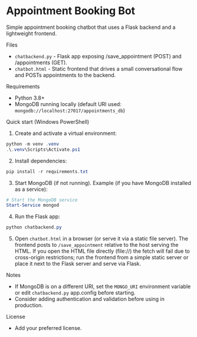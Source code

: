# Appointment Booking Bot

Simple appointment booking chatbot that uses a Flask backend and a lightweight frontend.

Files
- `chatbackend.py` - Flask app exposing /save_appointment (POST) and /appointments (GET).
- `chatbot.html` - Static frontend that drives a small conversational flow and POSTs appointments to the backend.

Requirements
- Python 3.8+
- MongoDB running locally (default URI used: `mongodb://localhost:27017/appointments_db`)

Quick start (Windows PowerShell)

1. Create and activate a virtual environment:

```powershell
python -m venv .venv
.\.venv\Scripts\Activate.ps1
```

2. Install dependencies:

```powershell
pip install -r requirements.txt
```

3. Start MongoDB (if not running). Example (if you have MongoDB installed as a service):

```powershell
# Start the MongoDB service
Start-Service mongod
```

4. Run the Flask app:

```powershell
python chatbackend.py
```

5. Open `chatbot.html` in a browser (or serve it via a static file server). The frontend posts to `/save_appointment` relative to the host serving the HTML. If you open the HTML file directly (file://) the fetch will fail due to cross-origin restrictions; run the frontend from a simple static server or place it next to the Flask server and serve via Flask.

Notes
- If MongoDB is on a different URI, set the `MONGO_URI` environment variable or edit `chatbackend.py` app.config before starting.
- Consider adding authentication and validation before using in production.

License
- Add your preferred license.

